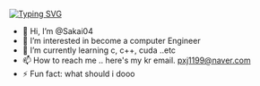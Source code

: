 [![Typing SVG](https://readme-typing-svg.demolab.com?font=Fira+Code&pause=1000&color=2AF71D&random=false&width=435&lines=Augghhh+shit;Here+we+go+again)](https://git.io/typing-svg)
- 👋 Hi, I’m @Sakai04
- 👀 I’m interested in become a computer Engineer
- 🌱 I’m currently learning c, c++, cuda  ..etc
- 📫 How to reach me .. here's my kr email. pxj1199@naver.com
- ⚡ Fun fact: what should i dooo



